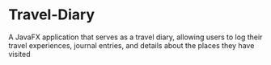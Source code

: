 # Travel-Diary
A JavaFX application that serves as a travel diary, allowing users to log their travel experiences, journal entries, and details about the places they have visited
